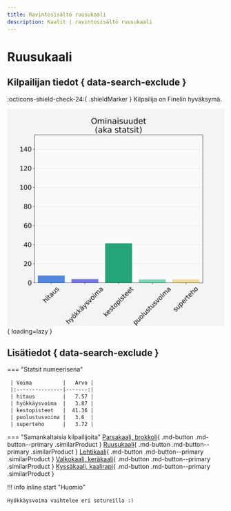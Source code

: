 ```yaml
---
title: Ravintosisältö ruusukaali
description: Kaalit | ravintosisältö ruusukaali
---
```


# Ruusukaali


## Kilpailijan tiedot { data-search-exclude }

:octicons-shield-check-24:{ .shieldMarker } Kilpailija on Finelin hyväksymä.

![Ruusukaali](./images/ruusukaali.png){ loading=lazy }

## Lisätiedot { data-search-exclude }
=== "Statsit numeerisena"

     | Voima          |   Arvo |
     |:---------------|-------:|
     | hitaus         |   7.57 |
     | hyökkäysvoima  |   3.87 |
     | kestopisteet   |  41.36 |
     | puolustusvoima |   3.6  |
     | superteho      |   3.72 |

=== "Samankaltaisia kilpailijoita"
    [Parsakaali, brokkoli](/parsakaali-brokkoli){ .md-button .md-button--primary .similarProduct }
    [Ruusukaali](/ruusukaali){ .md-button .md-button--primary .similarProduct }
    [Lehtikaali](/lehtikaali){ .md-button .md-button--primary .similarProduct }
    [Valkokaali, keräkaali](/valkokaali-kerakaali){ .md-button .md-button--primary .similarProduct }
    [Kyssäkaali, kaalirapi](/kyssakaali-kaalirapi){ .md-button .md-button--primary .similarProduct }

!!! info inline start "Huomio"

    Hyökkäysvoima vaihtelee eri sotureilla :)

